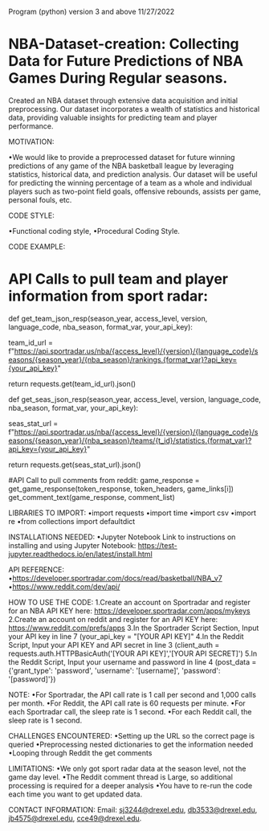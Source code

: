 Program (python) version 3 and above 11/27/2022

# NBA-Dataset-creation: Collecting Data for Future Predictions of NBA Games During Regular seasons.
Created an NBA dataset through extensive data acquisition and initial preprocessing. Our dataset incorporates a wealth of statistics and historical data, providing valuable insights for predicting team and player performance.

MOTIVATION:

•We would like to provide a preprocessed dataset for future winning predictions of any game of the NBA basketball league by leveraging statistics, historical data, and prediction analysis. Our dataset will be useful for predicting the winning percentage of a team as a whole and individual players such as two-point field goals, offensive rebounds, assists per game, personal fouls, etc.

CODE STYLE:

•Functional coding style,
•Procedural Coding Style.
	
 
CODE EXAMPLE:
# API Calls to pull team and player information from sport radar:
def get_team_json_resp(season_year, access_level, version, language_code, nba_season, format_var, your_api_key):

  team_id_url = f"https://api.sportradar.us/nba/{access_level}/{version}/{language_code}/seasons/{season_year}/{nba_season}/rankings.{format_var}?api_key={your_api_key}"

  return requests.get(team_id_url).json()

def get_seas_json_resp(season_year, access_level, version, language_code, nba_season, format_var, your_api_key):

  seas_stat_url = f"https://api.sportradar.us/nba/{access_level}/{version}/{language_code}/seasons/{season_year}/{nba_season}/teams/{t_id}/statistics.{format_var}?api_key={your_api_key}"

  return requests.get(seas_stat_url).json()

#API Call to pull comments from reddit:
game_response = get_game_response(token_response, token_headers, game_links[i])
      get_comment_text(game_response, comment_list)

LIBRARIES TO IMPORT: 
•import requests
•import time
•import csv
•import re
•from collections import defaultdict
 
INSTALLATIONS NEEDED:
•Jupyter Notebook
Link to instructions on installing and using Jupyter Notebook: https://test-jupyter.readthedocs.io/en/latest/install.html 

API REFERENCE:
•https://developer.sportradar.com/docs/read/basketball/NBA_v7 
•https://www.reddit.com/dev/api/ 
  

HOW TO USE THE CODE:
1.Create an account on Sportradar and register for an NBA API KEY here: https://developer.sportradar.com/apps/mykeys 
2.Create an account on reddit and register for an API KEY here: https://www.reddit.com/prefs/apps 
3.In the Sportrader Script Section, Input your API key in line 7 (your_api_key = "[YOUR API KEY]"
4.In the Reddit Script, Input your API KEY and API secret in line 3 (client_auth = requests.auth.HTTPBasicAuth('[YOUR API KEY]','[YOUR API SECRET]')
5.In the Reddit Script, Input your username and password in line 4 (post_data = {'grant_type': 'password', 'username': '[username]', 'password': '[password]'})

NOTE: 
•For Sportradar, the API call rate is 1 call per second and 1,000 calls per month.
•For Reddit, the API call rate is 60 requests per minute.
•For each Sportradar call, the sleep rate is 1 second.
•For each Reddit call, the sleep rate is 1 second.
 
CHALLENGES ENCOUNTERED:
•Setting up the URL so the correct page is queried
•Preprocessing nested dictionaries to get the information needed
•Looping through Reddit the get comments
 
LIMITATIONS:
•We only got sport radar data at the season level, not the game day level.
•The Reddit comment thread is Large, so additional processing is required for a deeper analysis
•You have to re-run the code each time you want to get updated data.

CONTACT INFORMATION:
Email: sj3244@drexel.edu, db3533@drexel.edu, jb4575@drexel.edu, cce49@drexel.edu.  


